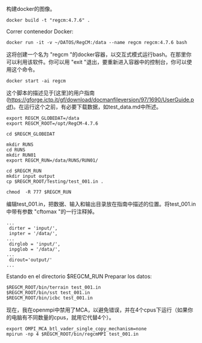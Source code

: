 构建docker的图像。 

```
docker build -t "regcm:4.7.6" .
```


Correr contenedor Docker:

```
docker run -it -v ~/DATOS/RegCM:/data --name regcm regcm:4.7.6 bash
```

这将创建一个名为 "regcm "的docker容器，以交互式模式运行bash。在那里你可以利用该软件。你可以用 "exit "退出，要重新进入容器中的控制台，你可以使用这个命令。

```
docker start -ai regcm
```


这个脚本的描述见于[这里]的用户指南(https://gforge.ictp.it/gf/download/docmanfileversion/97/1690/UserGuide.pdf)。在运行这个之前，有必要下载数据，如test_data.md中所述。

```
export REGCM_GLOBEDAT=/data
export REGCM_ROOT=/opt/RegCM-4.7.6

cd $REGCM_GLOBEDAT

mkdir RUNS
cd RUNS
mkdir RUN01
export REGCM_RUN=/data/RUNS/RUN01/

cd $REGCM_RUN
mkdir input output
cp $REGCM_ROOT/Testing/test_001.in .

chmod  -R 777 $REGCM_RUN
```

编辑test_001.in，把数据、输入和输出目录放在指南中描述的位置。将test_001.in中带有参数 "cftomax "的一行注释掉。


```
...
 dirter = 'input/',
 inpter = '/data/',
...
 dirglob = 'input/',
 inpglob = '/data/',
...
 dirout='output/'
...
```

Estando en el directorio $REGCM_RUN Preparar los datos:

```
$REGCM_ROOT/bin/terrain test_001.in
$REGCM_ROOT/bin/sst test_001.in
$REGCM_ROOT/bin/icbc test_001.in
```

现在，我在openmpi中禁用了MCA，以避免错误，并在4个cpus下运行（如果你的电脑有不同数量的cpus，就用它代替4个）。

```
export OMPI_MCA_btl_vader_single_copy_mechanism=none
mpirun -np 4 $REGCM_ROOT/bin/regcmMPI test_001.in   
```
